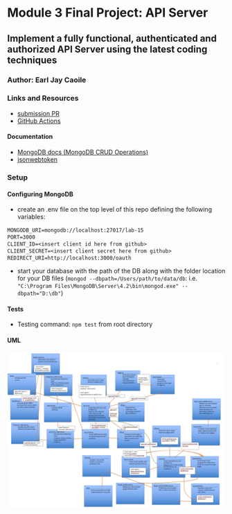 # Module 3 Final Project: API Server

## Implement a fully functional, authenticated and authorized API Server using the latest coding techniques

### Author: Earl Jay Caoile

### Links and Resources

- [submission PR](https://github.com/js-401n15-eoc/lab-15/pull/1)
- [GitHub Actions](https://github.com/js-401n15-eoc/lab-15/actions)

#### Documentation

- [MongoDB docs (MongoDB CRUD Operations)](https://docs.mongodb.com/manual/crud/)
- [jsonwebtoken](https://www.npmjs.com/package/jsonwebtoken)

### Setup

#### Configuring MongoDB

- create an .env file on the top level of this repo defining the following variables:

```
MONGODB_URI=mongodb://localhost:27017/lab-15
PORT=3000
CLIENT_ID=<insert client id here from github>
CLIENT_SECRET=<insert client secret here from github>
REDIRECT_URI=http://localhost:3000/oauth
```

- start your database with the path of the DB along with the folder location for your DB files (`mongod --dbpath=/Users/path/to/data/db`: i.e. `"C:\Program Files\MongoDB\Server\4.2\bin\mongod.exe" --dbpath="D:\db"`)

#### Tests

- Testing command: `npm test` from root directory

#### UML

![UML Image](lab-15-UML.png "uml diagram")
